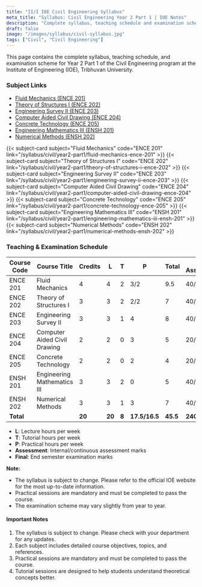 ```yaml
---
title: "II/I IOE Civil Engineering Syllabus"
meta_title: "Syllabus: Civil Engineering Year 2 Part 1 | IOE Notes"
description: "Complete syllabus, teaching schedule and examination scheme for Year 2 Part 1 Civil Engineering at Institute of Engineering (IOE)."
draft: false
image: "/images/syllabus/civil-syllabus.jpg"
tags: ["Civil", "Civil Engineering"]
---
```


This page contains the complete syllabus, teaching schedule, and examination scheme for Year 2 Part 1 of the Civil Engineering program at the Institute of Engineering (IOE), Tribhuvan University.

### Subject Links

- [Fluid Mechanics (ENCE 201)](/syllabus/civil/year2-part1/fluid-mechanics-ence-201)
- [Theory of Structures I (ENCE 202)](/syllabus/civil/year2-part1/theory-of-structures-i-ence-202)
- [Engineering Survey II (ENCE 203)](/syllabus/civil/year2-part1/engineering-survey-ii-ence-203)
- [Computer Aided Civil Drawing (ENCE 204)](/syllabus/civil/year2-part1/computer-aided-civil-drawing-ence-204)
- [Concrete Technology (ENCE 205)](/syllabus/civil/year2-part1/concrete-technology-ence-205)
- [Engineering Mathematics III (ENSH 201)](/syllabus/civil/year2-part1/engineering-mathematics-iii-ensh-201)
- [Numerical Methods (ENSH 202)](/syllabus/civil/year2-part1/numerical-methods-ensh-202)

<div class="grid grid-cols-1 sm:grid-cols-2 lg:grid-cols-3 xl:grid-cols-3 gap-6">
{{< subject-card 
    subject="Fluid Mechanics"
    code="ENCE 201"
    link="/syllabus/civil/year2-part1/fluid-mechanics-ence-201"
>}}
{{< subject-card 
    subject="Theory of Structures I"
    code="ENCE 202"
    link="/syllabus/civil/year2-part1/theory-of-structures-i-ence-202"
>}}
{{< subject-card 
    subject="Engineering Survey II"
    code="ENCE 203"
    link="/syllabus/civil/year2-part1/engineering-survey-ii-ence-203"
>}}
{{< subject-card 
    subject="Computer Aided Civil Drawing"
    code="ENCE 204"
    link="/syllabus/civil/year2-part1/computer-aided-civil-drawing-ence-204"
>}}
{{< subject-card 
    subject="Concrete Technology"
    code="ENCE 205"
    link="/syllabus/civil/year2-part1/concrete-technology-ence-205"
>}}
{{< subject-card 
    subject="Engineering Mathematics III"
    code="ENSH 201"
    link="/syllabus/civil/year2-part1/engineering-mathematics-iii-ensh-201"
>}}
{{< subject-card 
    subject="Numerical Methods"
    code="ENSH 202"
    link="/syllabus/civil/year2-part1/numerical-methods-ensh-202"
>}}
</div>

### Teaching & Examination Schedule

| Course Code | Course Title | Credits | L | T | P | Total | Theory Assessment/Final | Practical Assessment/Final | Grand Total |
|-------------|--------------|---------|---|---|---|-------|------------------------|---------------------------|-------------|
| ENCE 201 | Fluid Mechanics | 4 | 4 | 2 | 3/2 | 9.5 | 40/60 | 25/- | 125 |
| ENCE 202 | Theory of Structures I | 3 | 3 | 2 | 2/2 | 7 | 40/60 | 25/- | 125 |
| ENCE 203 | Engineering Survey II | 3 | 3 | 1 | 4 | 8 | 40/60 | 50/- | 150 |
| ENCE 204 | Computer Aided Civil Drawing | 2 | 2 | 0 | 3 | 5 | 20/30 | 50/- | 100 |
| ENCE 205 | Concrete Technology | 2 | 2 | 0 | 2 | 4 | 20/30 | 25/- | 75 |
| ENSH 201 | Engineering Mathematics III | 3 | 3 | 2 | 0 | 5 | 40/60 | - | 100 |
| ENSH 202 | Numerical Methods | 3 | 3 | 1 | 3 | 7 | 40/60 | 50/- | 150 |
| **Total** | | **20** | **20** | **8** | **17.5/16.5** | **45.5** | **240/360** | **225/-** | **825** |

- **L**: Lecture hours per week
- **T**: Tutorial hours per week
- **P**: Practical hours per week
- **Assessment**: Internal/continuous assessment marks
- **Final**: End semester examination marks

**Note:**  
- The syllabus is subject to change. Please refer to the official IOE website for the most up-to-date information.
- Practical sessions are mandatory and must be completed to pass the course.
- The examination scheme may vary slightly from year to year.

#### Important Notes

1. The syllabus is subject to change. Please check with your department for any updates.
2. Each subject includes detailed course objectives, topics, and references.
3. Practical sessions are mandatory and must be completed to pass the course.
4. Tutorial sessions are designed to help students understand theoretical concepts better.
